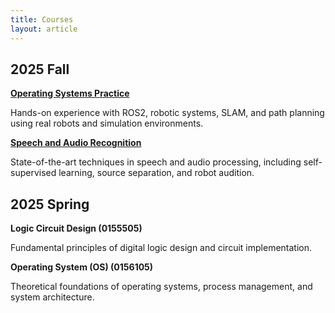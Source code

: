 ```yaml
---
title: Courses
layout: article
---
```


<!--
<div class="lab-hero">
  <h1 class="lab-title">Courses</h1>
  <p class="lab-subtitle">Advanced courses in robotics, audio processing, and intelligent systems</p>
</div>
-->

<h2>2025 Fall</h2>

<div class="course-card">
  <p><strong><a href="/courses/operating-systems-practice-2025fall">Operating Systems Practice</a></strong></p>
  <p>Hands-on experience with ROS2, robotic systems, SLAM, and path planning using real robots and simulation environments.</p>
</div>

<div class="course-card">
  <p><strong><a href="/courses/speech-audio-recognition-2025fall">Speech and Audio Recognition</a></strong></p>
  <p>State-of-the-art techniques in speech and audio processing, including self-supervised learning, source separation, and robot audition.</p>
</div>

<h2>2025 Spring</h2>

<div class="course-card">
  <p><strong>Logic Circuit Design (0155505)</strong></p>
  <p>Fundamental principles of digital logic design and circuit implementation.</p>
</div>

<div class="course-card">
  <p><strong>Operating System (OS) (0156105)</strong></p>
  <p>Theoretical foundations of operating systems, process management, and system architecture.</p>
</div>
